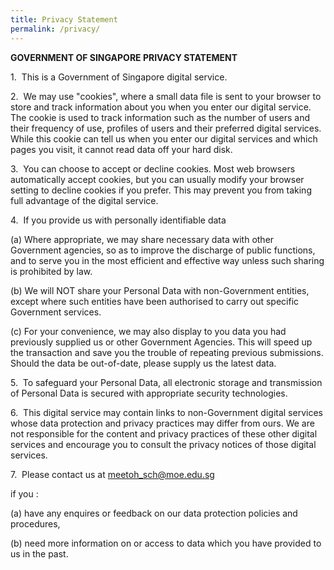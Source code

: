 ```yaml
---
title: Privacy Statement
permalink: /privacy/
---
```


        
**GOVERNMENT OF SINGAPORE PRIVACY STATEMENT**

1.  This is a Government of Singapore digital service.

2.  We may use "cookies", where a small data file is sent to your browser to store and track information about you when you enter our digital service. The cookie is used to track information such as the number of users and their frequency of use, profiles of users and their preferred digital services. While this cookie can tell us when you enter our digital services and which pages you visit, it cannot read data off your hard disk.

3.  You can choose to accept or decline cookies. Most web browsers automatically accept cookies, but you can usually modify your browser setting to decline cookies if you prefer. This may prevent you from taking full advantage of the digital service.

4.  If you provide us with personally identifiable data

(a) Where appropriate, we may share necessary data with other Government agencies, so as to improve the discharge of public functions, and to serve you in the most efficient and effective way unless such sharing is prohibited by law.

(b) We will NOT share your Personal Data with non-Government entities, except where such entities have been authorised to carry out specific Government services.

(c) For your convenience, we may also display to you data you had previously supplied us or other Government Agencies. This will speed up the transaction and save you the trouble of repeating previous submissions. Should the data be out-of-date, please supply us the latest data.

5.  To safeguard your Personal Data, all electronic storage and transmission of Personal Data is secured with appropriate security technologies.

6.  This digital service may contain links to non-Government digital services whose data protection and privacy practices may differ from ours. We are not responsible for the content and privacy practices of these other digital services and encourage you to consult the privacy notices of those digital services.

7.  Please contact us at [meetoh\_sch@moe.edu.sg](mailto:meetoh_sch@moe.edu.sg)

if you :

(a) have any enquires or feedback on our data protection policies and procedures,

(b) need more information on or access to data which you have provided to us in the past.